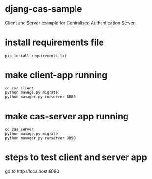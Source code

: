 # djang-cas-sample
Client and Server example for Centralised Authentication Server.

# install requirements file
```pip install requirements.txt```

# make client-app running
```
cd cas_client
python manage.py migrate
python manager.py runserver 8080
```

# make cas-server app running
```
cd cas_server
python manage.py migrate
python manager.py runserver 9090
```

# steps to test client and server app
go to http://localhost:8080
